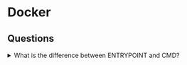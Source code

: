 # Docker

## Questions

<details>
<summary>What is the difference between ENTRYPOINT and CMD?</summary>

ENTRYPOINT is the process that’s executed inside the container.
CMD is the default set of arguments that are supplied to the ENTRYPOINT process.

Default ENTRYPOINT is `/bin/sh -c`
</details>
